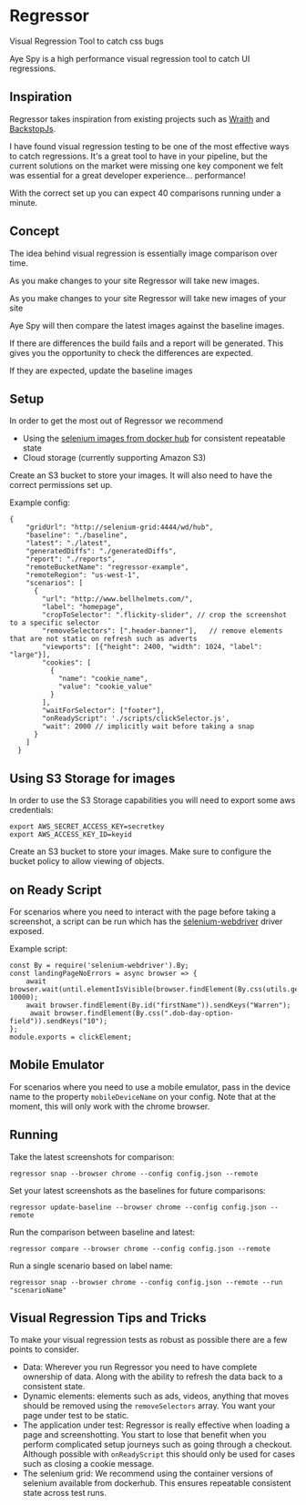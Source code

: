 # Regressor
Visual Regression Tool to catch css bugs

Aye Spy is a high performance visual regression tool to catch UI regressions. 

## Inspiration

Regressor takes inspiration from existing projects such as [Wraith](https://github.com/BBC-News/wraith) and [BackstopJs](https://github.com/garris/BackstopJS).

I have found visual regression testing to be one of the most effective ways to catch regressions. It's a great tool to have in your pipeline, but the current solutions on the market were missing one key component we felt was essential for a great developer experience... performance!

With the correct set up you can expect 40 comparisons running under a minute.


## Concept

The idea behind visual regression is essentially image comparison over time.

As you make changes to your site Regressor will take new images.

As you make changes to your site Regressor will take new images of your site

Aye Spy will then compare the latest images against the baseline images.

If there are differences the build fails and a report will be generated.
This gives you the opportunity to check the differences are expected.

If they are expected, update the baseline images

## Setup

In order to get the most out of Regressor we recommend 

  - Using the [selenium images from docker hub](https://hub.docker.com/u/selenium/) for consistent repeatable state 
  - Cloud storage (currently supporting Amazon S3)

Create an S3 bucket to store your images. It will also need to have the correct permissions set up.

Example config:

```
{
    "gridUrl": "http://selenium-grid:4444/wd/hub",
    "baseline": "./baseline",
    "latest": "./latest",
    "generatedDiffs": "./generatedDiffs",
    "report": "./reports",
    "remoteBucketName": "regressor-example",
    "remoteRegion": "us-west-1",
    "scenarios": [
      {
        "url": "http://www.bellhelmets.com/",
        "label": "homepage",
        "cropToSelector": ".flickity-slider", // crop the screenshot to a specific selector
        "removeSelectors": [".header-banner"],   // remove elements that are not static on refresh such as adverts
        "viewports": [{"height": 2400, "width": 1024, "label": "large"}],
        "cookies": [
          {
            "name": "cookie_name",
            "value": "cookie_value"
          }
        ],
        "waitForSelector": ["footer"],
        "onReadyScript": './scripts/clickSelector.js',
        "wait": 2000 // implicitly wait before taking a snap
      }
    ]
  }
```

## Using S3 Storage for images

In order to use the S3 Storage capabilities you will need to export some aws credentials:

```
export AWS_SECRET_ACCESS_KEY=secretkey
export AWS_ACCESS_KEY_ID=keyid
```

Create an S3 bucket to store your images. 
Make sure to configure the bucket policy to allow viewing of objects.

## on Ready Script

For scenarios where you need to interact with the page before taking a screenshot, a script can be run which has the [selenium-webdriver](https://github.com/SeleniumHQ/selenium/wiki/WebDriverJs) driver exposed. 

Example script:

```
const By = require('selenium-webdriver').By;
const landingPageNoErrors = async browser => {
    await browser.wait(until.elementIsVisible(browser.findElement(By.css(utils.getFirstName()))), 10000);
    await browser.findElement(By.id("firstName")).sendKeys("Warren");
     await browser.findElement(By.css(".dob-day-option-field")).sendKeys("10");
};
module.exports = clickElement;
```

## Mobile Emulator

For scenarios where you need to use a mobile emulator, pass in the device name to the property `mobileDeviceName` on your config. Note that at the moment, this will only work with the chrome browser.

## Running

Take the latest screenshots for comparison:

`regressor snap --browser chrome --config config.json --remote`

Set your latest screenshots as the baselines for future comparisons:

`regressor update-baseline --browser chrome --config config.json --remote`

Run the comparison between baseline and latest:

`regressor compare --browser chrome --config config.json --remote`

Run a single scenario based on label name:

`regressor snap --browser chrome --config config.json --remote --run "scenarioName"`

## Visual Regression Tips and Tricks

To make your visual regression tests as robust as possible there are a few points to consider.

  - Data: Wherever you run Regressor you need to have complete ownership of data. Along with the ability to refresh the data back to a consistent state.
  - Dynamic elements: elements such as ads, videos, anything that moves should be removed using the `removeSelectors` array. You want your page under test to be static.
  - The application under test: Regressor is really effective when loading a page and screenshotting. You start to lose that benefit when you perform complicated setup journeys such as going through a checkout. Although possible with `onReadyScript` this should only be used for cases such as closing a cookie message. 
  - The selenium grid: We recommend using the container versions of selenium available from dockerhub. This ensures repeatable consistent state across test runs.